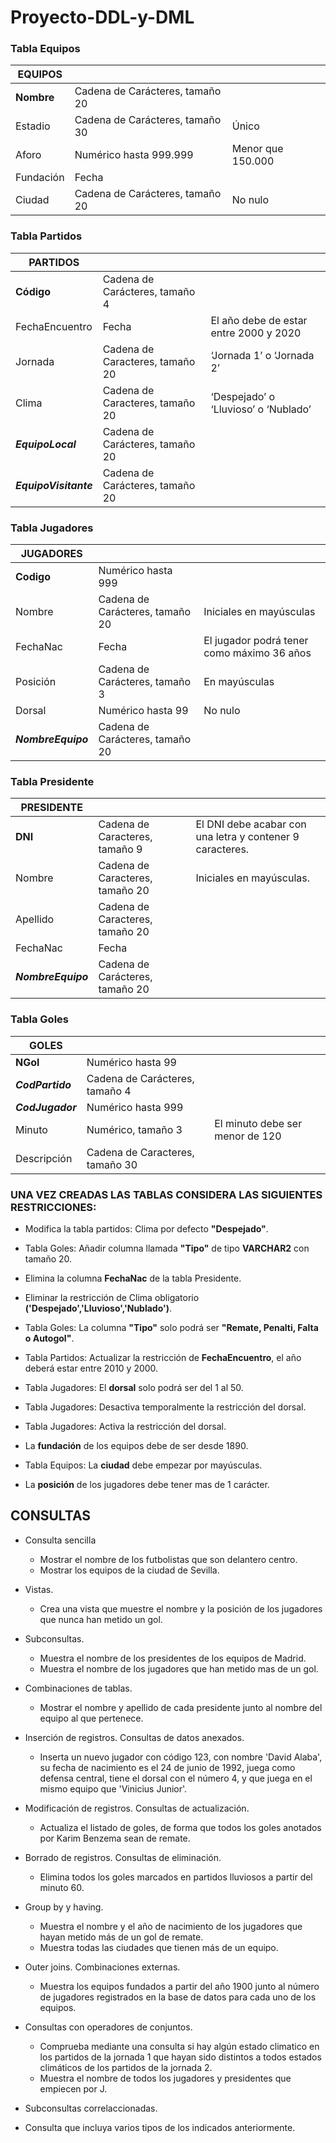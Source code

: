 # Proyecto-DDL-y-DML

### Tabla Equipos

|  			**EQUIPOS** 		 |                                   |                     |
|---------------|-----------------------------------|---------------------|
|  			**Nombre** 		  |  			Cadena 			de Carácteres, tamaño 20 		 |  			   			 		               |
|  			Estadio 		     |  			Cadena 			de Carácteres, tamaño 30 		 |  			Único 		             |
|  			Aforo 		       |  			Numérico 			hasta 999.999 		          |  			Menor 			que 150.000 		 |
|  			Fundación 		   |  			Fecha 		                           |  			   			 		               |
|  			Ciudad 		      |  			Cadena 			de Carácteres, tamaño 20 		 |  			No 			nulo 		           |

### Tabla Partidos

|  			**PARTIDOS** 		                |                                   |                                          |
|-------------------------------|-----------------------------------|------------------------------------------|
|  			**Código** 		                  |  			Cadena 			de Carácteres, tamaño 4 		  |  			   			 		                                    |
|  			FechaEncuentro 		              |  			Fecha 		                           |  			El 			año debe de estar entre 2000 y 2020 		 |
|  			Jornada 		                     |  			Cadena 			de Caracteres, tamaño 20 		 |  			‘Jornada 1’ o ‘Jornada 			2’ 		              |
|  			Clima 		                       |  			Cadena 			de Caracteres, tamaño 20 		 |  			‘Despejado’ 			o ‘Lluvioso’ o ‘Nublado’ 		   |
|  			***EquipoLocal*** 		     |  			Cadena 			de Carácteres, tamaño 20 		 |  			   			 		                                    |
|  			***EquipoVisitante*** 		 |  			Cadena 			de Carácteres, tamaño 20 		 |  			   			 		                                    |

### Tabla Jugadores

|  			**JUGADORES** 		      |                                   |                                              |
|----------------------|-----------------------------------|----------------------------------------------|
|  			**Codigo** 		         |  			Numérico 			hasta 999 		              |  			   			 		                                        |
|  			Nombre 		             |  			Cadena 			de Carácteres, tamaño 20 		 |  			Iniciales 			en mayúsculas 		                    |
|  			FechaNac 		           |  			Fecha 		                           |  			El 			jugador podrá tener como máximo 36 años 		 |
|  			Posición 		           |  			Cadena 			de Carácteres, tamaño 3 		  |  			En 			mayúsculas 		                              |
|  			Dorsal 		             |  			Numérico 			hasta 99 		               |  			No 			nulo 		                                    |
|  			***NombreEquipo*** 		 |  			Cadena 			de Carácteres, tamaño 20 		 |  			   			 		                                        |

### Tabla Presidente

|  			**PRESIDENTE** 		     |                                   |                                                             |
|----------------------|-----------------------------------|-------------------------------------------------------------|
|  			**DNI** 		            |  			Cadena 			de Caracteres, tamaño 9 		  |  			El 			DNI debe acabar con una letra y contener 9 caracteres. 		 |
|  			Nombre 		             |  			Cadena 			de Caracteres, tamaño 20 		 |  			Iniciales 			en mayúsculas. 		                                  |
|  			Apellido 		           |  			Cadena 			de Caracteres, tamaño 20 		 |  			   			 		                                                       |
|  			FechaNac 		           |  			Fecha 		                           |  			   			 		                                                       |
|  			***NombreEquipo*** 		 |  			Cadena 			de Carácteres, tamaño 20 		 |  			   			 		                                                       |

### Tabla Goles

|  			**GOLES** 		        |                                   |                                   |
|--------------------|-----------------------------------|-----------------------------------|
|  			**NGol** 		         |  			Numérico 			hasta 99 		               |  			   			 		                             |
|  			***CodPartido*** 		 |  			Cadena 			de Carácteres, tamaño 4 		  |  			   			 		                             |
|  			***CodJugador*** 		 |  			Numérico 			hasta 999 		              |  			   			 		                             |
|  			Minuto 		           |  			Numérico, 			tamaño 3 		              |  			El 			minuto debe ser menor de 120 		 |
|  			Descripción 		      |  			Cadena 			de Caracteres, tamaño 30 		 |  			   			 		                             |


### UNA VEZ CREADAS LAS TABLAS CONSIDERA LAS SIGUIENTES RESTRICCIONES:

- Modifica la tabla partidos: Clima por defecto **"Despejado"**.

- Tabla Goles: Añadir columna llamada **"Tipo"** de tipo **VARCHAR2** con tamaño 20.

- Elimina la columna **FechaNac** de la tabla Presidente.

- Eliminar la restricción de Clima obligatorio **('Despejado','Lluvioso','Nublado')**.

- Tabla Goles: La columna **"Tipo"** solo podrá ser **"Remate, Penalti, Falta o Autogol"**.

- Tabla Partidos: Actualizar la restricción de **FechaEncuentro**, el año deberá estar entre 2010 y 2000.

- Tabla Jugadores: El **dorsal** solo podrá ser del 1 al 50.

- Tabla Jugadores: Desactiva temporalmente la restricción del dorsal.

- Tabla Jugadores: Activa la restricción del dorsal.

- La **fundación** de los equipos debe de ser desde 1890.

- Tabla Equipos: La **ciudad** debe empezar por mayúsculas.

- La **posición** de los jugadores debe tener mas de 1 carácter.


## CONSULTAS

- Consulta sencilla
    - Mostrar el nombre de los futbolistas que son delantero centro.
    - Mostrar los equipos de la ciudad de Sevilla.

- Vistas.
    - Crea una vista que muestre el nombre y la posición de los jugadores que nunca han metido un gol.

- Subconsultas.
    - Muestra el nombre de los presidentes de los equipos de Madrid.
    - Muestra el nombre de los jugadores que han metido mas de un gol.

- Combinaciones de tablas.
    - Mostrar el nombre y apellido de cada presidente junto al nombre del equipo al que pertenece.

- Inserción de registros. Consultas de datos anexados.
    - Inserta un nuevo jugador con código 123, con nombre 'David Alaba', su fecha de nacimiento es el 24 de junio de 1992, juega como defensa central, tiene el dorsal con el número 4, y que juega en el mismo equipo que 'Vinicius Junior'.

- Modificación de registros. Consultas de actualización.
    - Actualiza el listado de goles, de forma que todos los goles anotados por Karim Benzema sean de remate.

- Borrado de registros. Consultas de eliminación.
    - Elimina todos los goles marcados en partidos lluviosos a partir del minuto 60.

- Group by y having.
    - Muestra el nombre y el año de nacimiento de los jugadores que hayan metido más de un gol de remate.
    - Muestra todas las ciudades que tienen más de un equipo.    

- Outer joins. Combinaciones externas.
    - Muestra los equipos fundados a partir del año 1900 junto al número de jugadores registrados en la base de datos para cada uno de los equipos.

- Consultas con operadores de conjuntos.
    - Comprueba mediante una consulta si hay algún estado climatico en los partidos de la jornada 1 que hayan sido distintos a todos estados climáticos de los partidos de la jornada 2.
    - Muestra el nombre de todos los jugadores y presidentes que empiecen por J. 

- Subconsultas correlaccionadas.
- Consulta que incluya varios tipos de los indicados anteriormente.